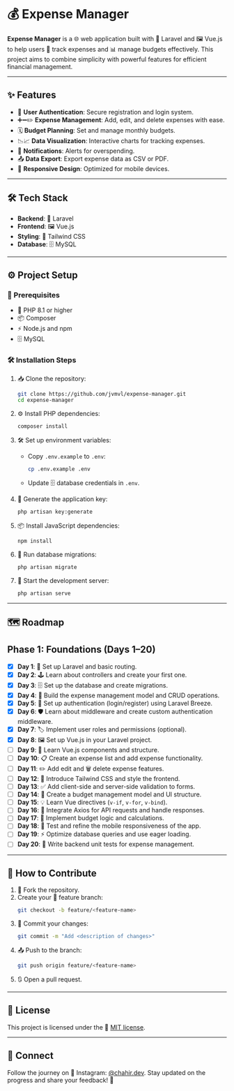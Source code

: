 # 💰 Expense Manager

**Expense Manager** is a 🌐 web application built with 🐘 Laravel and 🖼️ Vue.js to help users 🧾 track expenses and 📊 manage budgets effectively. This project aims to combine simplicity with powerful features for efficient financial management.

---

## ✨ Features

- 🔐 **User Authentication**: Secure registration and login system.
- ➕➖✏️ **Expense Management**: Add, edit, and delete expenses with ease.
- 🗓️ **Budget Planning**: Set and manage monthly budgets.
- 📉📈 **Data Visualization**: Interactive charts for tracking expenses.
- 🔔 **Notifications**: Alerts for overspending.
- 📤 **Data Export**: Export expense data as CSV or PDF.
- 📱 **Responsive Design**: Optimized for mobile devices.

---

## 🛠️ Tech Stack

- **Backend**: 🐘 Laravel
- **Frontend**: 🖼️ Vue.js
- **Styling**: 🎨 Tailwind CSS
- **Database**: 🗄️ MySQL

---

## ⚙️ Project Setup

### 🔑 Prerequisites

- 🐘 PHP 8.1 or higher
- 📦 Composer
- ⚡ Node.js and npm
- 🗄️ MySQL

### 🛠️ Installation Steps

1. 📥 Clone the repository:

   ```bash
   git clone https://github.com/jvmvl/expense-manager.git
   cd expense-manager
   ```

2. ⚙️ Install PHP dependencies:

   ```bash
   composer install
   ```

3. 🛠️ Set up environment variables:

   - Copy `.env.example` to `.env`:
     ```bash
     cp .env.example .env
     ```
   - Update 🗄️ database credentials in `.env`.

4. 🔑 Generate the application key:

   ```bash
   php artisan key:generate
   ```

5. 📦 Install JavaScript dependencies:

   ```bash
   npm install
   ```

6. 🔄 Run database migrations:

   ```bash
   php artisan migrate
   ```

7. 🚀 Start the development server:

   ```bash
   php artisan serve
   ```

---

## 🗺️ Roadmap

## Phase 1: Foundations (Days 1–20)
- [x] **Day 1**: 🐘 Set up Laravel and basic routing.
- [x] **Day 2**: 🕹️ Learn about controllers and create your first one.
- [x] **Day 3**: 🗄️ Set up the database and create migrations.
- [x] **Day 4**: 📝 Build the expense management model and CRUD operations.
- [x] **Day 5**: 🔐 Set up authentication (login/register) using Laravel Breeze.
- [x] **Day 6**: 🛡️ Learn about middleware and create custom authentication middleware.
- [x] **Day 7**: 🏷️ Implement user roles and permissions (optional).
- [x] **Day 8**: 🖼️ Set up Vue.js in your Laravel project.
- [ ] **Day 9**: 🧩 Learn Vue.js components and structure.
- [ ] **Day 10**: 📋 Create an expense list and add expense functionality.
- [ ] **Day 11**: ✏️ Add edit and 🗑️ delete expense features.
- [ ] **Day 12**: 🎨 Introduce Tailwind CSS and style the frontend.
- [ ] **Day 13**: ✅ Add client-side and server-side validation to forms.
- [ ] **Day 14**: 🧮 Create a budget management model and UI structure.
- [ ] **Day 15**: 💡 Learn Vue directives (`v-if`, `v-for`, `v-bind`).
- [ ] **Day 16**: 📡 Integrate Axios for API requests and handle responses.
- [ ] **Day 17**: 🧮 Implement budget logic and calculations.
- [ ] **Day 18**: 📱 Test and refine the mobile responsiveness of the app.
- [ ] **Day 19**: ⚡ Optimize database queries and use eager loading.
- [ ] **Day 20**: 🧪 Write backend unit tests for expense management.

<!--
## Phase 2: Core Features (Days 21–50)
- [ ] **Day 21**: 🧪 Write frontend unit tests for Vue.js components.
- [ ] **Day 22**: 🔍 Add expense search functionality.
- [ ] **Day 23**: 📜 Set up pagination for the expense list.
- [ ] **Day 24**: 👤 Introduce user profile settings (e.g., name, email).
- [ ] **Day 25**: 📝 Add a form to define monthly budgets.
- [ ] **Day 26**: 🔗 Link expenses to budgets.
- [ ] **Day 27**: 📊 Add progress bars for budget utilization.
- [ ] **Day 28**: 🔔 Create notifications for overspending.
- [ ] **Day 29**: 🔄 Add recurring expenses functionality.
- [ ] **Day 30**: 📊 Learn and implement Chart.js for visualizing expenses.
- [ ] **Day 31**: 📈 Create a bar chart for monthly expenses.
- [ ] **Day 32**: 🥧 Add a pie chart for category-wise expenses.
- [ ] **Day 33**: 📉 Add a line chart for expense trends over time.
- [ ] **Day 34**: 💵 Implement currency support for different regions.
- [ ] **Day 35**: 🔑 Create a "Forgot Password" feature with email recovery.
- [ ] **Day 36**: 🌐 Implement multi-language support (e.g., English, Arabic).
- [ ] **Day 37**: 🌙 Add a toggle for dark mode.
- [ ] **Day 38**: 📤 Allow data export (CSV).
- [ ] **Day 39**: 📄 Allow data export (PDF).
- [ ] **Day 40**: 🕒 Set up recurring notifications with Laravel Scheduler.
- [ ] **Day 41**: 📥 Add a feature to upload and store expense receipts.
- [ ] **Day 42**: 🎨 Enhance UI/UX based on feedback.
- [ ] **Day 43**: 🚀 Improve app performance (e.g., caching, query optimization).
- [ ] **Day 44**: 🌐 Test the app on various browsers and devices.
- [ ] **Day 45**: 🔒 Learn about Laravel policies and secure sensitive actions.
- [ ] **Day 46**: ⚠️ Perform error handling and create custom error pages.
- [ ] **Day 47**: 🧪 Write integration tests for the entire app.
- [ ] **Day 48**: 📦 Learn about and set up CI/CD pipelines.
- [ ] **Day 49**: 📝 Prepare deployment scripts and documentation.
- [ ] **Day 50**: 🌐 Deploy the app to a live server.

## Phase 3: Advanced Features and Polish (Days 51–100)
- [ ] **Day 51**: 🖼️ Set up a landing page for the app (optional).
- [ ] **Day 52**: 🏷️ Create a feature for tagging expenses.
- [ ] **Day 53**: 🎙️ Add voice commands to input expenses (optional).
- [ ] **Day 54**: 🤖 Implement AI-powered expense categorization (optional).
- [ ] **Day 55**: 📊 Create a dashboard summarizing user activity.
- [ ] **Day 56**: 🔍 Add advanced filtering for expenses (date, category, amount).
- [ ] **Day 57**: 📈 Set up analytics for app usage (optional).
- [ ] **Day 58**: 🔑 Introduce two-factor authentication for enhanced security.
- [ ] **Day 59**: 🔗 Add social media login options (Google, Facebook).
- [ ] **Day 60**: 🔧 Test and refine advanced features.
- [ ] **Day 61**: 📝 Collect user feedback and prioritize enhancements.
- [ ] **Day 62**: 🎙️ Add voice or text-based search for expenses.
- [ ] **Day 63**: 🔍 Set up logging and monitoring for backend issues.
- [ ] **Day 64**: 📦 Introduce an archive feature for old budgets.
- [ ] **Day 65**: 📅 Create a "Year in Review" summary page for expenses.
- [ ] **Day 66**: 🏆 Add gamification elements (badges, streaks).
- [ ] **Day 67**: 🐳 Learn Docker and containerize the app.
- [ ] **Day 68**: 📈 Prepare app for scalability (optional).
- [ ] **Day 69**: 🔗 Add a REST API for third-party integrations.
- [ ] **Day 70**: 📖 Write API documentation for developers.
- [ ] **Day 71**: 🔔 Introduce push notifications for reminders.
- [ ] **Day 72**: ✂️ Refactor and clean up backend code.
- [ ] **Day 73**: 🧹 Refactor and clean up frontend code.
- [ ] **Day 74**: 🧾 Perform a final UI/UX audit.
- [ ] **Day 75**: ⚡ Optimize images and assets for faster loading.
- [ ] **Day 76**: ⚙️ Add a settings page for customizable preferences.
- [ ] **Day 77**: ♿ Improve app accessibility (WCAG compliance).
- [ ] **Day 78**: 🌟 Review SEO and meta tags for the app.
- [ ] **Day 79**: ✍️ Write a blog post about the app development journey.
- [ ] **Day 80**: 🎥 Create video tutorials for app features.
- [ ] **Day 81**: 🐞 Fix bugs identified by testers or users.
- [ ] **Day 82**: 📈 Test app scalability under high loads.
- [ ] **Day 83**: ⚡ Optimize backend for faster responses.
- [ ] **Day 84**: 📉 Optimize frontend performance (lazy loading, code splitting).
- [ ] **Day 85**: 🔗 Learn GraphQL and add optional API support.
- [ ] **Day 86**: 📂 Create a public GitHub repo for the app (optional).
- [ ] **Day 87**: 📝 Add an in-app feedback form for users.
- [ ] **Day 88**: 📣 Prepare a press kit for the app launch.
- [ ] **Day 89**: 🔍 Run a final app-wide QA test.
- [ ] **Day 90**: 📌 Finalize app versioning and changelog.
- [ ] **Day 91**: 🌐 Publish the app to a public audience.
- [ ] **Day 92**: 🔎 Monitor usage and gather feedback.
- [ ] **Day 93**: ✍️ Share a reflection post on Instagram.
- [ ] **Day 94**: 🔄 Add requested features from users (if any).
- [ ] **Day 95**: 📋 Prepare a new feature roadmap for the app.
- [ ] **Day 96**: 🎉 Celebrate progress and engage your audience!
- [ ] **Day 97**: 📑 Write a detailed post-mortem report.
- [ ] **Day 98**: 🗓️ Plan future updates or new projects.
- [ ] **Day 99**: 💡 Share insights and tips learned during the challenge.
- [ ] **Day 100**: 🥳 Celebrate the journey and your accomplishment!

-->

---

## 🤝 How to Contribute

1. 🍴 Fork the repository.
2. Create your 🔀 feature branch:
   ```bash
   git checkout -b feature/<feature-name>
   ```
3. 💾 Commit your changes:
   ```bash
   git commit -m "Add <description of changes>"
   ```
4. 📤 Push to the branch:
   ```bash
   git push origin feature/<feature-name>
   ```
5. 🔃 Open a pull request.

---

## 📜 License

This project is licensed under the 📝 [MIT license](https://opensource.org/licenses/MIT).

---

## 📡 Connect

Follow the journey on 📸 Instagram: [@chahir.dev](https://instagram.com/chahir.dev). Stay updated on the progress and share your feedback! 🙌